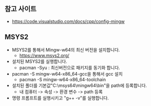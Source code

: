 ## 참고 사이트
* https://code.visualstudio.com/docs/cpp/config-mingw

## MSYS2
* MSYS2를 통해서 Mingw-w64의 최신 버전을 설치합니다. 
  * https://www.msys2.org/
* 설치된 MSYS2를 실행합니다.
  * pacman -Syu : 최신버전으로 패키지를 동기화 합니다. 
* pacman -S mingw-w64-x86_64-gcc을 통해서 gcc 설치
  * pacman -S mingw-w64-x86_64-toolchain
* 설치된 폴더를 기본값"C:\msys64\mingw64\bin"을 path에 등록합니다. 
  * 내 컴퓨터 -> 속성 -> 환경 변수 -> path 등록 
* 명령 프롬프트를 실행시키고 "g++ -v"를 실행합니다. 
